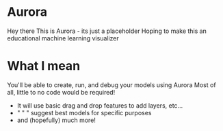 # Aurora
Hey there
This is Aurora - its just a placeholder
Hoping to make this an educational machine learning visualizer

# What I mean
You'll be able to create, run, and debug your models using Aurora
Most of all, little to no code would be required!
- It will use basic drag and drop features to add layers, etc...
-  "   "   "  suggest best models for specific purposes
- and (hopefully) much more!
